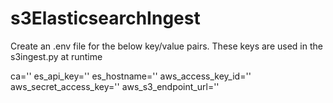 # s3ElasticsearchIngest

Create an .env file for the below key/value pairs. These keys are used in the s3ingest.py at runtime

ca=''
es_api_key=''
es_hostname=''
aws_access_key_id=''
aws_secret_access_key=''
aws_s3_endpoint_url=''
